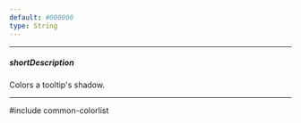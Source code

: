```yaml
---
default: #000000
type: String
---
```

---
##### shortDescription
Colors a tooltip's shadow.

---
#include common-colorlist